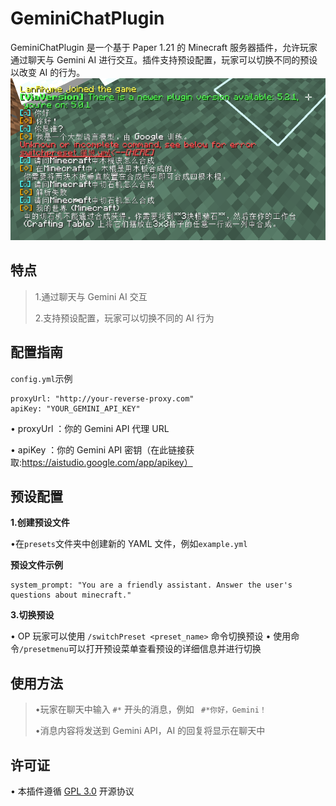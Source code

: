 # GeminiChatPlugin
GeminiChatPlugin 是一个基于 Paper 1.21 的 Minecraft 服务器插件，允许玩家通过聊天与 Gemini AI 进行交互。插件支持预设配置，玩家可以切换不同的预设以改变 AI 的行为。
![](https://github.com/LanRhyme/GeminiChatPlugin/blob/master/5fc50da6a1ff4b81ef752d2a7152ecc6.png)


## 特点
>  1.通过聊天与 Gemini AI 交互
> 
>  2.支持预设配置，玩家可以切换不同的 AI 行为



## 配置指南
`config.yml`示例
```
proxyUrl: "http://your-reverse-proxy.com"
apiKey: "YOUR_GEMINI_API_KEY"
```

•   proxyUrl  ：你的 Gemini API 代理 URL

•   apiKey  ：你的 Gemini API 密钥（在此链接获取:https://aistudio.google.com/app/apikey）



## 预设配置
**1.创建预设文件**

•在`presets`文件夹中创建新的 YAML 文件，例如`example.yml`

**预设文件示例**

```
system_prompt: "You are a friendly assistant. Answer the user's questions about minecraft."
```

**3.切换预设**

• OP 玩家可以使用   `/switchPreset <preset_name>`   命令切换预设
• 使用命令`/presetmenu`可以打开预设菜单查看预设的详细信息并进行切换



## 使用方法
> •玩家在聊天中输入   `#*`   开头的消息，例如  ` #*你好，Gemini！`
> 
> •消息内容将发送到 Gemini API，AI 的回复将显示在聊天中



## 许可证
• 本插件遵循 [GPL 3.0](https://www.gnu.org/licenses/gpl-3.0.html) 开源协议
